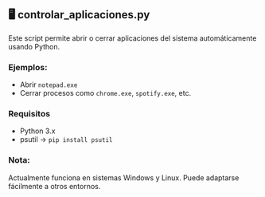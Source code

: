 ## 🖥 controlar_aplicaciones.py

Este script permite abrir o cerrar aplicaciones del sistema automáticamente usando Python.

### Ejemplos:

- Abrir `notepad.exe`
- Cerrar procesos como `chrome.exe`, `spotify.exe`, etc.

### Requisitos

- Python 3.x
- psutil → `pip install psutil`

### Nota:

Actualmente funciona en sistemas Windows y Linux. Puede adaptarse fácilmente a otros entornos.
